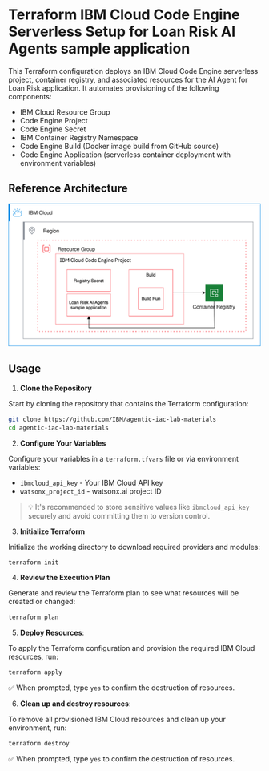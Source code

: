 # Terraform IBM Cloud Code Engine Serverless Setup for Loan Risk AI Agents sample application

This Terraform configuration deploys an IBM Cloud Code Engine serverless project, container registry, and associated resources for the AI Agent for Loan Risk application. It automates provisioning of the following components:

- IBM Cloud Resource Group
- Code Engine Project 
- Code Engine Secret 
- IBM Container Registry Namespace
- Code Engine Build (Docker image build from GitHub source)
- Code Engine Application (serverless container deployment with environment variables)

## Reference Architecture

![loan-risk-code-engine](./reference-architecture/ce-app-da.svg)

## Usage

1. **Clone the Repository**  

Start by cloning the repository that contains the Terraform configuration:
```bash
git clone https://github.com/IBM/agentic-iac-lab-materials
cd agentic-iac-lab-materials
```

2. **Configure Your Variables**  

Configure your variables in a `terraform.tfvars` file or via environment variables:  
- `ibmcloud_api_key` - Your IBM Cloud API key  
- `watsonx_project_id` - watsonx.ai project ID  

> 💡 It's recommended to store sensitive values like `ibmcloud_api_key` securely and avoid committing them to version control.

3. **Initialize Terraform**  

Initialize the working directory to download required providers and modules:
```bash
terraform init
```

4. **Review the Execution Plan**  

Generate and review the Terraform plan to see what resources will be created or changed:
```bash
terraform plan
```

5. **Deploy Resources**:  

To apply the Terraform configuration and provision the required IBM Cloud resources, run:
```bash
terraform apply
```
✅ When prompted, type `yes` to confirm the destruction of resources.

6. **Clean up and destroy resources**:  

To remove all provisioned IBM Cloud resources and clean up your environment, run:
```bash
terraform destroy
```
✅ When prompted, type `yes` to confirm the destruction of resources.